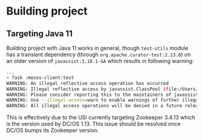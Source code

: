# Building project

## Targeting Java 11
Building project with Java 11 works in general, though `test-utils` module has a transient dependency (through `org.apache.curator-test:2.13.0`) on an older version of `javassist:3.18.1-GA` which results in following warning:
```bash
...
> Task :mesos-client:test
WARNING: An illegal reflective access operation has occurred
WARNING: Illegal reflective access by javassist.ClassPool (file:/Users/adukhovniy/.gradle/caches/modules-2/files-2.1/org.javassist/javassist/3.18.1-GA/d9a09f7732226af26bf99f19e2cffe0ae219db5b/javassist-3.18.1-GA.jar) to method java.lang.ClassLoader.defineClass(java.lang.String,byte[],int,int)
WARNING: Please consider reporting this to the maintainers of javassist.ClassPool
WARNING: Use --illegal-access=warn to enable warnings of further illegal reflective access operations
WARNING: All illegal access operations will be denied in a future release
``` 

This is effectively due to the USI currently targeting Zookeeper 3.4.13 which is the version used by DC/OS 1.13. This issue should be resolved once DC/OS bumps its Zookeeper version.